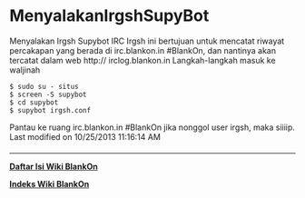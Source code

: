 # MenyalakanIrgshSupyBot
Menyalakan Irgsh Supybot IRC
Irgsh ini bertujuan untuk mencatat riwayat percakapan yang berada di
irc.blankon.in #BlankOn, dan nantinya akan tercatat dalam web http://
irclog.blankon.in
Langkah-langkah masuk ke waljinah

```
$ sudo su - situs
$ screen -S supybot
$ cd supybot
$ supybot irgsh.conf
```

Pantau ke ruang irc.blankon.in #BlankOn jika nonggol user irgsh, maka siiiip.
Last modified on 10/25/2013 11:16:14 AM
#### 
    
 
 
---
[**Daftar Isi Wiki BlankOn**](/DaftarIsi/README.md)
 
[**Indeks Wiki BlankOn**](/Indeks.md)
